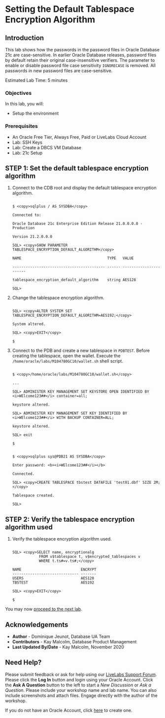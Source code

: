 # Setting the Default Tablespace Encryption Algorithm

## Introduction

This lab shows how the passwords in the password files in Oracle Database 21c are case-sensitive. In earlier Oracle Database releases, password files by default retain their original case-insensitive verifiers. The parameter to enable or disable password file case sensitivity `IGNORECASE` is removed. All passwords in new password files are case-sensitive.

Estimated Lab Time: 5 minutes

### Objectives

In this lab, you will:
* Setup the environment

### Prerequisites

* An Oracle Free Tier, Always Free, Paid or LiveLabs Cloud Account
* Lab: SSH Keys
* Lab: Create a DBCS VM Database
* Lab: 21c Setup


## **STEP 1:** Set the default tablespace encryption algorithm

1. Connect to the CDB root and display the default tablespace encryption algorithm.

  
	```
	
	$ <copy>sqlplus / AS SYSDBA</copy>
	
	Connected to:
	
	Oracle Database 21c Enterprise Edition Release 21.0.0.0.0 - Production
	
	Version 21.2.0.0.0
	
	SQL> <copy>SHOW PARAMETER TABLESPACE_ENCRYPTION_DEFAULT_ALGORITHM</copy>
	
	NAME                                       TYPE   VALUE
	
	------------------------------------------ ------ -----------------------
	
	tablespace_encryption_default_algorithm    string AES128
	
	SQL>
	
	```

2. Change the tablespace encryption algorithm.

  
	```
	
	SQL> <copy>ALTER SYSTEM SET TABLESPACE_ENCRYPTION_DEFAULT_ALGORITHM=AES192;</copy>
	
	System altered.
	
	SQL> <copy>EXIT</copy>
	
	$
	
	```

3. Connect to the PDB and create a new tablespace in `PDBTEST`. Before creating the tablespace, open the wallet. Execute the `/home/oracle/labs/M104780GC10/wallet.sh` shell script.

  
	```
	
	$ <copy>/home/oracle/labs/M104780GC10/wallet.sh</copy>
	
	...
	
	SQL> ADMINISTER KEY MANAGEMENT SET KEYSTORE OPEN IDENTIFIED BY <i>WElcome123##</i> container=all;
	
	keystore altered.
	
	SQL> ADMINISTER KEY MANAGEMENT SET KEY IDENTIFIED BY <i>WElcome123##</i> WITH BACKUP CONTAINER=ALL;
	
	keystore altered.
	
	SQL> exit
	
	$
	
	```
  
	```
	
	$ <copy>sqlplus sys@PDB21 AS SYSDBA</copy>
	
	Enter password: <b><i>WElcome123##</i></b>
	
	Connected.
	
	SQL> <copy>CREATE TABLESPACE tbstest DATAFILE 'test01.dbf' SIZE 2M;</copy>
	
	Tablespace created.
	
	SQL>
	
	```

## **STEP 2:** Verify the tablespace encryption algorithm used 

1. Verify the tablespace encryption algorithm used.

	```

	SQL> <copy>SELECT name, encryptionalg 
				FROM v$tablespace t, v$encrypted_tablespaces v 
				WHERE t.ts#=v.ts#;</copy>

	NAME                           ENCRYPT
	------------------------------ -------
	USERS                          AES128
	TBSTEST                        AES192

	SQL> <copy>EXIT</copy>

	$

	```

You may now [proceed to the next lab](#next).

## Acknowledgements
* **Author** - Dominique Jeunot, Database UA Team
* **Contributors** -  Kay Malcolm, Database Product Management
* **Last Updated By/Date** -  Kay Malcolm, November 2020

## Need Help?
Please submit feedback or ask for help using our [LiveLabs Support Forum](https://community.oracle.com/tech/developers/categories/livelabsdiscussions). Please click the **Log In** button and login using your Oracle Account. Click the **Ask A Question** button to the left to start a *New Discussion* or *Ask a Question*.  Please include your workshop name and lab name.  You can also include screenshots and attach files.  Engage directly with the author of the workshop.

If you do not have an Oracle Account, click [here](https://profile.oracle.com/myprofile/account/create-account.jspx) to create one.
